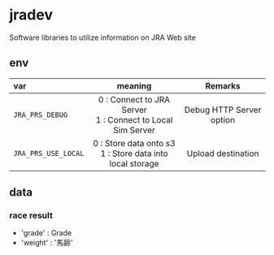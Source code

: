 # jradev
Software libraries to utilize information on JRA Web site

## env
| var | meaning | Remarks |
|:-----------|:------------:|:------------:|
| `JRA_PRS_DEBUG`       | 0 : Connect to JRA Server <br>1 : Connect to Local Sim Server        | Debug HTTP Server option|
| `JRA_PRS_USE_LOCAL`     | 0 : Store data onto s3<br>1 : Store data into local storage    | Upload destination|


## data

### race result
- 'grade' : Grade
- 'weight' : '馬齢'
